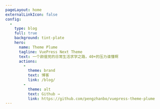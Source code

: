 ```yaml
---
pageLayout: home
externalLinkIcon: false
config:
  -
    type: blog
    full: true
    background: tint-plate
    hero:
      name: Theme Plume
      tagline: VuePress Next Theme
      text: 一个颜值党的日常生活求学之路，40+的压力谁懂啊
      actions:
        -
          theme: brand
          text: 博客
          link: /blog/
        -
          theme: alt
          text: Github →
          link: https://github.com/pengzhanbo/vuepress-theme-plume
---
```

